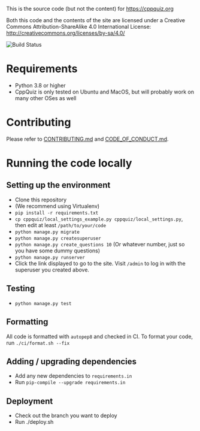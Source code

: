 This is the source code (but not the content) for https://cppquiz.org

Both this code and the contents of the site are licensed under a Creative Commons Attribution-ShareAlike 4.0 International License:
http://creativecommons.org/licenses/by-sa/4.0/

![Build Status](https://github.com/knatten/cppquiz/actions/workflows/ci.yml/badge.svg)

# Requirements
- Python 3.8 or higher
- CppQuiz is only tested on Ubuntu and MacOS, but will probably work on many other OSes as well

# Contributing

Please refer to [CONTRIBUTING.md](CONTRIBUTING.md) and [CODE_OF_CONDUCT.md](CODE_OF_CONDUCT.md).

# Running the code locally

## Setting up the environment
- Clone this repository
- (We recommend using Virtualenv)
- `pip install -r requirements.txt`
- `cp cppquiz/local_settings_example.py cppquiz/local_settings.py`, then edit at least `/path/to/your/code`
- `python manage.py migrate`
- `python manage.py createsuperuser`
- `python manage.py create_questions 10` (Or whatever number, just so you have some dummy questions)
- `python manage.py runserver`
- Click the link displayed to go to the site. Visit `/admin` to log in with the superuser you created above.

## Testing

- `python manage.py test`

## Formatting
All code is formatted with `autopep8` and checked in CI. To format your code, run `./ci/format.sh --fix`

## Adding / upgrading dependencies
- Add any new dependencies to `requirements.in`
- Run `pip-compile --upgrade requirements.in`

## Deployment
- Check out the branch you want to deploy
- Run ./deploy.sh
